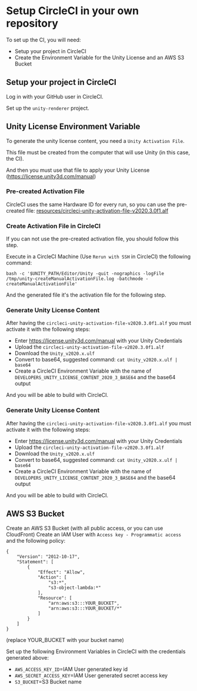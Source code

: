 # Setup CircleCI in your own repository

To set up the CI, you will need:

- Setup your project in CircleCI
- Create the Environment Variable for the Unity License and an AWS S3 Bucket

## Setup your project in CircleCI

Log in with your GitHub user in CircleCI.

Set up the `unity-renderer` project.

## Unity License Environment Variable

To generate the unity license content, you need a `Unity Activation File`.

This file must be created from the computer that will use Unity (in this case, the CI).

And then you must use that file to apply your Unity License (https://license.unity3d.com/manual)

### Pre-created Activation File

CircleCI uses the same Hardware ID for every run, so you can use the pre-created file: [resources/circleci-unity-activation-file-v2020.3.0f1.alf](resources/circleci-unity-activation-file-v2020.3.0f1.alf)

### Create Activation File in CircleCI

If you can not use the pre-created activation file, you should follow this step.

Execute in a CircleCI Machine (Use `Rerun with SSH` in CircleCI) the following command:

```
bash -c '$UNITY_PATH/Editor/Unity -quit -nographics -logFile /tmp/unity-createManualActivationFile.log -batchmode -createManualActivationFile'
```

And the generated file it's the activation file for the following step.

### Generate Unity License Content

After having the `circleci-unity-activation-file-v2020.3.0f1.alf` you must activate it with the following steps:
- Enter https://license.unity3d.com/manual with your Unity Credentials
- Upload the `circleci-unity-activation-file-v2020.3.0f1.alf`
- Download the `Unity_v2020.x.ulf`
- Convert to base64, suggested command: `cat Unity_v2020.x.ulf | base64`
- Create a CircleCI Environment Variable with the name of `DEVELOPERS_UNITY_LICENSE_CONTENT_2020_3_BASE64` and the base64 output

And you will be able to build with CircleCI.

### Generate Unity License Content

After having the `circleci-unity-activation-file-v2020.3.0f1.alf` you must activate it with the following steps:
- Enter https://license.unity3d.com/manual with your Unity Credentials
- Upload the `circleci-unity-activation-file-v2020.3.0f1.alf`
- Download the `Unity_v2020.x.ulf`
- Convert to base64, suggested command: `cat Unity_v2020.x.ulf | base64`
- Create a CircleCI Environment Variable with the name of `DEVELOPERS_UNITY_LICENSE_CONTENT_2020_3_BASE64` and the base64 output

And you will be able to build with CircleCI.

## AWS S3 Bucket

Create an AWS S3 Bucket (with all public access, or you can use CloudFront)
Create an IAM User with `Access key - Programmatic access` and the following policy:

```
{
    "Version": "2012-10-17",
    "Statement": [
        {
            "Effect": "Allow",
            "Action": [
                "s3:*",
                "s3-object-lambda:*"
            ],
            "Resource": [
                "arn:aws:s3:::YOUR_BUCKET",
                "arn:aws:s3:::YOUR_BUCKET/*"
            ]
        }
    ]
}
```
(replace YOUR_BUCKET with your bucket name)

Set up the following Environment Variables in CircleCI with the credentials generated above:

- `AWS_ACCESS_KEY_ID`=IAM User generated key id
- `AWS_SECRET_ACCESS_KEY`=IAM User generated secret access key
- `S3_BUCKET`=S3 Bucket name